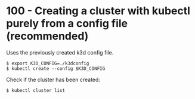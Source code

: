 # 100 - Creating a cluster with kubectl purely from a config file (recommended)

Uses the previously created k3d config file.

```
$ export K3D_CONFIG=./k3dconfig
$ kubectl create --config $K3D_CONFIG
```

Check if the cluster has been created:

```
$ kubectl cluster list
```

